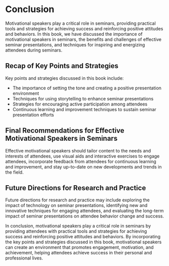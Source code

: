 # Conclusion

Motivational speakers play a critical role in seminars, providing practical tools and strategies for achieving success and reinforcing positive attitudes and behaviors. In this book, we have discussed the importance of motivational speakers in seminars, the benefits and challenges of effective seminar presentations, and techniques for inspiring and energizing attendees during seminars.

Recap of Key Points and Strategies
----------------------------------

Key points and strategies discussed in this book include:

* The importance of setting the tone and creating a positive presentation environment
* Techniques for using storytelling to enhance seminar presentations
* Strategies for encouraging active participation among attendees
* Continuous learning and improvement techniques to sustain seminar presentation efforts

Final Recommendations for Effective Motivational Speakers in Seminars
---------------------------------------------------------------------

Effective motivational speakers should tailor content to the needs and interests of attendees, use visual aids and interactive exercises to engage attendees, incorporate feedback from attendees for continuous learning and improvement, and stay up-to-date on new developments and trends in the field.

Future Directions for Research and Practice
-------------------------------------------

Future directions for research and practice may include exploring the impact of technology on seminar presentations, identifying new and innovative techniques for engaging attendees, and evaluating the long-term impact of seminar presentations on attendee behavior change and success.

In conclusion, motivational speakers play a critical role in seminars by providing attendees with practical tools and strategies for achieving success and reinforcing positive attitudes and behaviors. By incorporating the key points and strategies discussed in this book, motivational speakers can create an environment that promotes engagement, motivation, and achievement, helping attendees achieve success in their personal and professional lives.